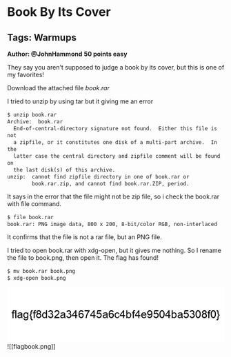 # Book By Its Cover
## Tags: Warmups
**Author: @JohnHammond**
**50 points easy**

They say you aren't supposed to judge a book by its cover, but this is one of my favorites!

Download the attached file *book.rar*

I tried to unzip by using tar but it giving me an error
```console
$ unzip book.rar
Archive:  book.rar
  End-of-central-directory signature not found.  Either this file is not
  a zipfile, or it constitutes one disk of a multi-part archive.  In the
  latter case the central directory and zipfile comment will be found on
  the last disk(s) of this archive.
unzip:  cannot find zipfile directory in one of book.rar or
        book.rar.zip, and cannot find book.rar.ZIP, period.
```
It says in the error that the file might not be zip file, so i check the book.rar with file command.
```console
$ file book.rar 
book.rar: PNG image data, 800 x 200, 8-bit/color RGB, non-interlaced
```
It confirms that the file is not a rar file, but an PNG file.

I tried to open book.rar with xdg-open, but it gives me nothing. So I rename the file to book.png, then open it. The flag has found!
```console
$ mv book.rar book.png
$ xdg-open book.png 
```
![Image Alt Text](flagbook.png)
![[flagbook.png]]
